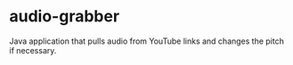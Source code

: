 # audio-grabber
 Java application that pulls audio from YouTube links and changes the pitch if necessary.
